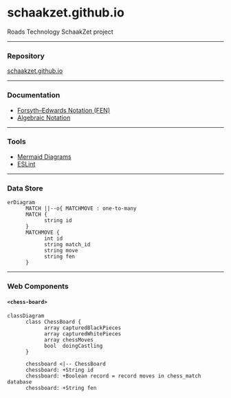 # schaakzet.github.io

Roads Technology SchaakZet project

---
### Repository
[schaakzet.github.io](https://github.com/schaakzet/schaakzet.github.io)

---

### Documentation
- [Forsyth–Edwards Notation (FEN)](https://en.wikipedia.org/wiki/Forsyth%E2%80%93Edwards_Notation)
- [Algebraic Notation](https://en.wikipedia.org/wiki/Algebraic_notation_(chess))

---

### Tools
- [Mermaid Diagrams](https://mermaid-js.github.io)
- [ESLint](https://eslint.org)

---

### Data Store

```mermaid
erDiagram
      MATCH ||--o{ MATCHMOVE : one-to-many
      MATCH {
            string id
      }
      MATCHMOVE {
            int id
            string match_id
            string move
            string fen
      }
```

---
### Web Components

#### ``<chess-board>``

```mermaid
classDiagram
      class ChessBoard {
            array capturedBlackPieces
            array capturedWhitePieces
            array chessMoves
            bool  doingCastling
      }

      chessboard <|-- ChessBoard
      chessboard: +String id
      chessboard: +Boolean record = record moves in chess_match database
      chessboard: +String fen
```